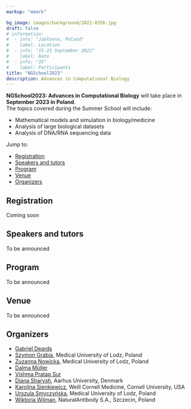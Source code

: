 ```yaml
---
markup: "mmark"

bg_image: images/background/2022-035b.jpg
draft: false
# information:
#  - info: "Jabłonna, Poland"
#    label: Location
#  - info: "15-23 September 2022"
#    label: Date
#  - info: "35"
#    label: Participants
title: "NGSchool2023"
description: Advances in Computational Biology
---
```


<div>
  <b>NGSchool2023: Advances in Computational Biology</b> will take place in <b>September 2023 in Poland</b>.
</div>

<div class="mt-20">
    The topics covered during the Summer School will include:
    <ul>
        <li>Mathematical models and simulation in biology/medicine</li>
        <li>Analysis of large biological datasets</li>
        <li>Analysis of DNA/RNA sequencing data</li>
    </ul>
</div>

<div class="mt-20">
    Jump to:
    <ul> 
        <li><a href='#registration'>Registration</a></li>
        <li><a href='#speakers'>Speakers and tutors</a></li>
        <li><a href='#program'>Program</a></li>
        <li><a href='#venue'>Venue</a></li>  
        <li><a href='#organizers'>Organizers</a></li>
    </ul>
</div>

<div class="mt-30">
    <h2 id='registration'>Registration</h2>
    <p>Coming soon</p>
</div>

<div class="mt-30">
    <h2 id='speakers'>Speakers and tutors</h2>
    <p>To be announced</p>
</div>

<div class="mt-30">
    <h2 id='program'>Program</h2> 
    <p>To be announced</p>
    <!-- <div style="display: flex;">
    <iframe width=100% height=900 src="https://docs.google.com/spreadsheets/d/e/2PACX-1vQrfzJCd5nqRsDXTot4yzigHV20jf_tPYnO5KxGGxpnb6e2Km0nRf3mGyYaCdqEmAdmWVwlnVB8v72G/pubhtml?gid=622340577&amp;single=true&amp;widget=true&amp;headers=false"></iframe>
    </div> -->
</div>


<div class="mt-30">
    <h2 id='venue'>Venue</h2>
    <p>To be announced</p>
</div>

<div class="mt-30">

  ## Organizers
  * [Gabriel Deards](/people/gabriel-deards)
  * [Szymon Grabia](/people/szymon-grabia), Medical University of Lodz, Poland
  * [Zuzanna Nowicka](/people/zuzanna-nowicka), Medical University of Lodz, Poland
  * [Dalma Müller](/people/dalma-muller)
  * [Vishma Pratap Sur](/people/vishma-pratap)
  * [Diana Sharysh](/people/diana-sharysh), Aarhus University, Denmark
  * [Karolina Sienkiewicz](/people/karolina-sienkiewicz), Weill Cornell Medicine, Cornell University, USA  
  * [Urszula Smyczyńska](/people/urszula-smyczynska), Medical University of Lodz, Poland 
  * [Wiktoria Wilman](/people/wiktoria-wilman), NaturalAntibody S.A., Szczecin, Poland

</div>